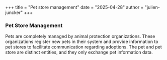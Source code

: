 +++
title = "Pet store management"
date = "2025-04-28"
author = "julien-juncker"
+++

### Pet Store Management

Pets are completely managed by animal protection organizations.
These organizations register new pets in their system and provide information to pet stores to facilitate communication regarding adoptions.
The pet and pet store are distinct entities, and they only exchange pet information data.
